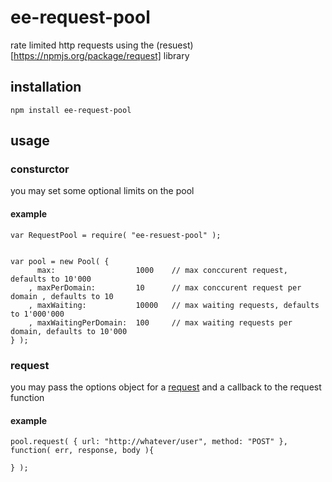 # ee-request-pool

rate limited http requests using the (resuest)[https://npmjs.org/package/request] library

## installation

	npm install ee-request-pool

## usage

### consturctor

you may set some optional limits on the pool

#### example
	
	var RequestPool = require( "ee-resuest-pool" );


	var pool = new Pool( {
		  max: 					1000 	// max conccurent request, defaults to 10'000
		, maxPerDomain: 		10 		// max conccurent request per domain , defaults to 10
		, maxWaiting: 			10000 	// max waiting requests, defaults to 1'000'000
		, maxWaitingPerDomain: 	100 	// max waiting requests per domain, defaults to 10'000
	} );

### request

you may pass the options object for a [request](https://github.com/mikeal/request) and a callback to the request function

#### example

	pool.request( { url: "http://whatever/user", method: "POST" }, function( err, response, body ){

	} );